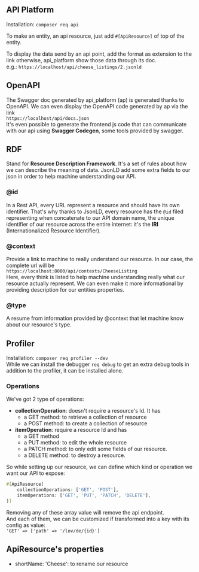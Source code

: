 ## API Platform
Installation: ``composer req api``

To make an entity, an api resource, just add ``#[ApiResource]`` of
top of the entity.

To display the data send by an api point, add the format as extension
to the link otherwise, api_platform show those data through its
doc.\
e.g.: ``https://localhost/api/cheese_listings/2.jsonld``

## OpenAPI
The Swagger doc generated by api_platform (ap) is generated thanks to 
OpenAPI. We can even display the OpenAPI code generated by ap via
the link\
``https://localhost/api/docs.json`` \
It's even possible to generate the frontend js code that can 
communicate with our api using **Swagger Codegen**, 
some tools provided by swagger.

## RDF
Stand for **Resource Description Framework**. It's a set of rules about 
how we can describe the meaning of data.
JsonLD add some extra fields to our json in order to help machine 
understanding our API.

### @id
In a Rest API, every URL represent a resource and should have its 
own identifier. That's why thanks to JsonLD, every resource has 
the ``@id`` filed representing when concatenate to our API
domain name, the unique identifier of our resource across the 
entire internet: it's the **IRI** (Internationalized 
Resource Identifier).

### @context
Provide a link to machine to really understand our resource. In our
case, the complete url will be\
``https://localhost:8000/api/contexts/CheeseListing`` \
Here, every think is listed to help machine understanding really
what our resource actually represent. We can even make it more
informational by providing description for our entities properties.

### @type
A resume from information provided by @context that let machine 
know about our resource's type.


## Profiler
Installation: ``composer req profiler --dev``\
While we can install the debugger ``req debug`` to get an extra 
debug tools in addition to the profiler, it can be installed alone.

### Operations
We've got 2 type of operations:
- **collectionOperation**: doesn't require a resource's Id. It has
  - a GET method: to retrieve a collection of resource
  - a POST method: to create a collection of resource
- **itemOperation**: require a resource Id and has
  - a GET method
  - a PUT method: to edit the whole resource
  - a PATCH method: to only edit some fields of our resource.
  - a DELETE method: to destroy a resource.

So while setting up our resource, we can define which kind or 
operation we want our API to expose:
````php 
#[ApiResource(
    collectionOperations: ['GET', 'POST'],
    itemOperations: ['GET', 'PUT', 'PATCH', 'DELETE'],
)]
````
Removing any of these array value will remove the api endpoint.\
And each of them, we can be customized if transformed into a key
with its config as value:\
``'GET' => ['path' => '/lov/de/{id}']``

## ApiResource's properties
- shortName: 'Cheese': to rename our resource





